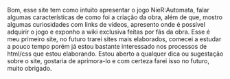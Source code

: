 Bom, esse site tem como intuito apresentar o jogo NieR:Automata, falar algumas características de como foi a criação da obra, além de que, mostro algumas curiosidades com links de vídeos, apresento onde é possível adquirir o jogo e exponho a wiki exclusiva feitas por fãs da obra. Esse é meu primeiro site, no futuro trarei sites mais elaborados, comecei a estudar a pouco tempo porém já estou bastante interessado nos processos de html/css que estou elaborando. 
Estou aberto a qualquer dica ou sugestação sobre o site, gostaria de aprimora-lo e com certeza farei isso no futuro, muito obrigado.
